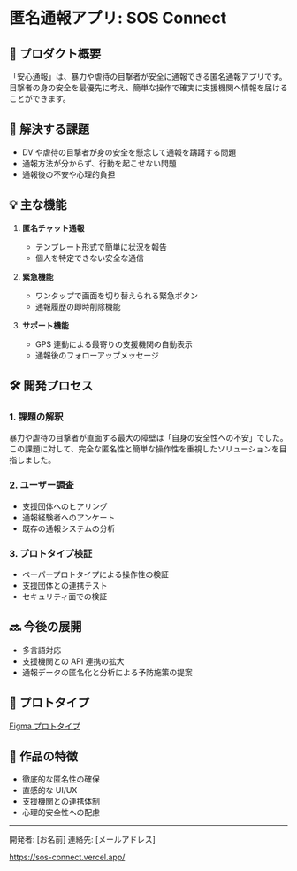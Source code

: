 # 匿名通報アプリ: SOS Connect

## 📱 プロダクト概要

「安心通報」は、暴力や虐待の目撃者が安全に通報できる匿名通報アプリです。目撃者の身の安全を最優先に考え、簡単な操作で確実に支援機関へ情報を届けることができます。

## 🎯 解決する課題

- DV や虐待の目撃者が身の安全を懸念して通報を躊躇する問題
- 通報方法が分からず、行動を起こせない問題
- 通報後の不安や心理的負担

## 💡 主な機能

1. **匿名チャット通報**

   - テンプレート形式で簡単に状況を報告
   - 個人を特定できない安全な通信

2. **緊急機能**

   - ワンタップで画面を切り替えられる緊急ボタン
   - 通報履歴の即時削除機能

3. **サポート機能**
   - GPS 連動による最寄りの支援機関の自動表示
   - 通報後のフォローアップメッセージ

## 🛠 開発プロセス

### 1. 課題の解釈

暴力や虐待の目撃者が直面する最大の障壁は「自身の安全性への不安」でした。
この課題に対して、完全な匿名性と簡単な操作性を重視したソリューションを目指しました。

### 2. ユーザー調査

- 支援団体へのヒアリング
- 通報経験者へのアンケート
- 既存の通報システムの分析

### 3. プロトタイプ検証

- ペーパープロトタイプによる操作性の検証
- 支援団体との連携テスト
- セキュリティ面での検証

## 🔜 今後の展開

- 多言語対応
- 支援機関との API 連携の拡大
- 通報データの匿名化と分析による予防施策の提案

## 🔗 プロトタイプ

[Figma プロトタイプ](URL)

## 📝 作品の特徴

- 徹底的な匿名性の確保
- 直感的な UI/UX
- 支援機関との連携体制
- 心理的安全性への配慮

---

開発者: [お名前]
連絡先: [メールアドレス]

https://sos-connect.vercel.app/
